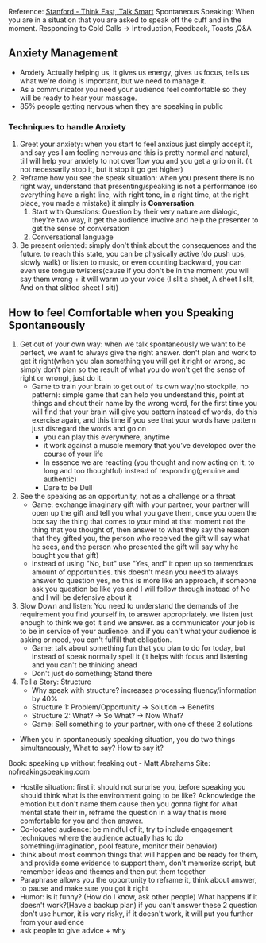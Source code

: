 Reference: [Stanford - Think Fast, Talk Smart](https://youtu.be/HAnw168huqA?si=UJtFM9mfNCku-ktG)
Spontaneous Speaking: When you are in a situation that you are asked to speak off the cuff and in the moment.
Responding to Cold Calls $\rightarrow$ Introduction, Feedback, Toasts ,Q&A
## Anxiety Management
* Anxiety Actually helping us, it gives us energy, gives us focus, tells us what we're doing is important, but we need to manage it.
* As a communicator you need your audience feel comfortable so they will be ready to hear your massage.
* 85% people getting nervous when they are speaking in public
### Techniques to handle Anxiety
1. Greet your anxiety: when you start to feel anxious just simply accept it, and say yes I am feeling nervous and this is pretty normal and natural, till will help your anxiety to not overflow you and you get a grip on it. (it not necessarily stop it, but it stop it go get higher)
2. Reframe how you see the speak situation: when you present there is no right way, understand that presenting/speaking is not a performance (so everything have a right line, with right tone, in a right time, at the right place, you made a mistake) it simply is **Conversation**.
	1. Start with Questions: Question by their very nature are dialogic, they're two way, it get the audience involve and help the presenter to get the sense of conversation
	2. Conversational language
3. Be present oriented: simply don't think about the consequences and the future. to reach this state, you can be physically active (do push ups, slowly walk) or listen to music, or even counting backward, you can even use tongue twisters(cause if you don't be in the moment you will say them wrong + it will warm up your voice (I slit a sheet, A sheet I slit, And on that slitted sheet I sit))
## How to feel Comfortable when you Speaking Spontaneously
1. Get out of your own way: when we talk spontaneously we want to be perfect, we want to always give the right answer. don't plan and work to get it right(when you plan something you will get it right or wrong, so simply don't plan so the result of what you do won't get the sense of right or wrong), just do it. 
	* Game to train your brain to get out of its own way(no stockpile, no pattern): simple game that can help you understand this, point at things and shout their name by the wrong word, for the first time you will find that your brain will give you pattern instead of words, do this exercise again, and this time if you see that your words have pattern just disregard the words and go on
		* you can play this everywhere, anytime
		* it work against a muscle memory that you've developed over the course of your life
		* In essence we are reacting (you thought and now acting on it, to long and too thoughtful) instead of responding(genuine and authentic)
		* Dare to be Dull
2. See the speaking as an opportunity, not as a challenge or a threat 
	* Game: exchange imaginary gift with your partner, your partner will open up the gift and tell you what you gave them, once you open the box say the thing that comes to your mind at that moment not the thing that you thought of, then answer to what they say the reason that they gifted you, the person who received the gift will say what he sees, and the person who presented the gift will say why he bought you that gift)
	* instead of using "No, but" use "Yes, and" it open up so tremendous amount of opportunities. this doesn't mean you need to always answer to question yes, no this is more like an approach, if someone ask you question be like yes and I will follow through instead of No and I will be defensive about it
3. Slow Down and listen: You need to understand the demands of the requirement you find yourself in, to answer appropriately. we listen just enough to think we got it and we answer. as a communicator your job is to be in service of your audience. and if you can't what your audience is asking or need, you can't fulfill that obligation.
	* Game: talk about something fun that you plan to do for today, but instead of speak normally spell it (it helps with focus and listening and you can't be thinking ahead
	* Don't just do something; Stand there
4. Tell a Story: Structure
	* Why speak with structure? increases processing fluency/information by 40%
	*   Structure 1: Problem/Opportunity $\rightarrow$ Solution $\rightarrow$ Benefits
	* Structure 2: What? $\rightarrow$ So What? $\rightarrow$ Now What?
	* Game: Sell something to your partner, with one of these 2 solutions
* When you in spontaneously speaking situation, you do two things simultaneously, What to say? How to say it?

Book: speaking up without freaking out - Matt Abrahams
Site: nofreakingspeaking.com

* Hostile situation: first it should not surprise you, before speaking you should think what is the environment going to be like? Acknowledge the emotion but don't name them cause then you gonna fight for what mental state their in, reframe the question in a way that is more comfortable for you and then answer.
* Co-located audience: be mindful of it, try to include engagement techniques where the audience actually has to do something(imagination, pool feature, monitor their behavior)
* think about most common things that will happen and be ready for them, and provide some evidence to support them, don't memorize script, but remember ideas and themes and then put them together
* Paraphrase allows you the opportunity to reframe it, think about answer, to pause and make sure you got it right
* Humor: is it funny? (How do I know, ask other people) What happens if it doesn't work?(Have a backup plan) if you can't answer these 2 question don't use humor, it is very risky, if it doesn't work, it will put you further from your audience
* ask people to give advice + why